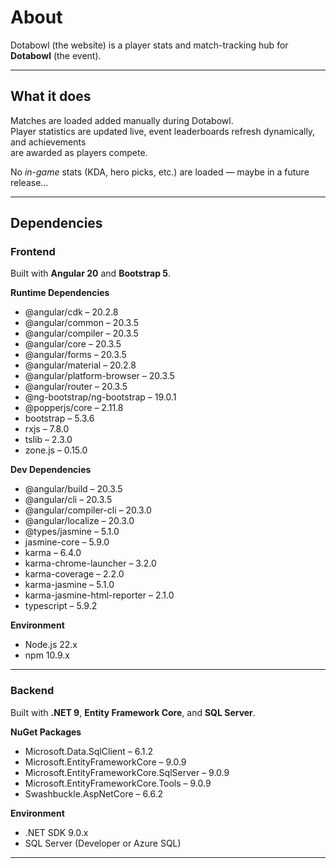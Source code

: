 # About

Dotabowl (the website) is a player stats and match-tracking hub for **Dotabowl** (the event).

---

## What it does

Matches are loaded added manually during Dotabowl.  
Player statistics are updated live, event leaderboards refresh dynamically, and achievements  
are awarded as players compete.  

No *in-game* stats (KDA, hero picks, etc.) are loaded — maybe in a future release...

---

## Dependencies

### Frontend

Built with **Angular 20** and **Bootstrap 5**.

**Runtime Dependencies**
- @angular/cdk – 20.2.8  
- @angular/common – 20.3.5  
- @angular/compiler – 20.3.5  
- @angular/core – 20.3.5  
- @angular/forms – 20.3.5  
- @angular/material – 20.2.8  
- @angular/platform-browser – 20.3.5  
- @angular/router – 20.3.5  
- @ng-bootstrap/ng-bootstrap – 19.0.1  
- @popperjs/core – 2.11.8  
- bootstrap – 5.3.6  
- rxjs – 7.8.0  
- tslib – 2.3.0  
- zone.js – 0.15.0  

**Dev Dependencies**
- @angular/build – 20.3.5  
- @angular/cli – 20.3.5  
- @angular/compiler-cli – 20.3.0  
- @angular/localize – 20.3.0  
- @types/jasmine – 5.1.0  
- jasmine-core – 5.9.0  
- karma – 6.4.0  
- karma-chrome-launcher – 3.2.0  
- karma-coverage – 2.2.0  
- karma-jasmine – 5.1.0  
- karma-jasmine-html-reporter – 2.1.0  
- typescript – 5.9.2  

**Environment**
- Node.js 22.x  
- npm 10.9.x  

---

### Backend

Built with **.NET 9**, **Entity Framework Core**, and **SQL Server**.

**NuGet Packages**
- Microsoft.Data.SqlClient – 6.1.2  
- Microsoft.EntityFrameworkCore – 9.0.9  
- Microsoft.EntityFrameworkCore.SqlServer – 9.0.9  
- Microsoft.EntityFrameworkCore.Tools – 9.0.9  
- Swashbuckle.AspNetCore – 6.6.2  

**Environment**
- .NET SDK 9.0.x  
- SQL Server (Developer or Azure SQL)

---

